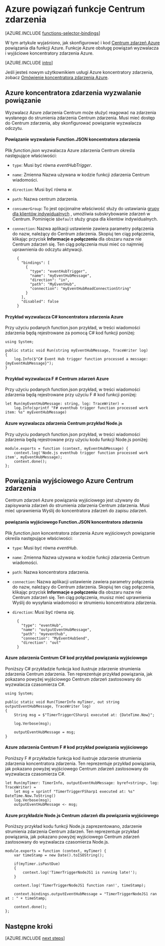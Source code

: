 <properties
    pageTitle="Azure powiązań Centrum zdarzeń funkcji | Microsoft Azure"
    description="Opis sposobu używania Centrum zdarzeń Azure powiązania w funkcjach Azure."
    services="functions"
    documentationCenter="na"
    authors="wesmc7777"
    manager="erikre"
    editor=""
    tags=""
    keywords="Funkcje Azure, funkcje, przetwarzanie zdarzenia, dynamiczne obliczeń pliki architektura"/>

<tags
    ms.service="functions"
    ms.devlang="multiple"
    ms.topic="reference"
    ms.tgt_pltfrm="multiple"
    ms.workload="na"
    ms.date="10/17/2016"
    ms.author="wesmc"/>

# <a name="azure-functions-event-hub-bindings"></a>Azure powiązań funkcje Centrum zdarzenia

[AZURE.INCLUDE [functions-selector-bindings](../../includes/functions-selector-bindings.md)]

W tym artykule wyjaśniono, jak skonfigurować i kod [Centrum zdarzeń Azure](../event-hubs/event-hubs-overview.md) powiązania dla funkcji Azure. Funkcje Azure obsługę powiązań wyzwalacza i wyjściowe koncentratory zdarzenia Azure.

[AZURE.INCLUDE [intro](../../includes/functions-bindings-intro.md)] 

Jeśli jesteś nowym użytkownikiem usługi Azure koncentratory zdarzenia, zobacz [Omówienie koncentratora zdarzenia Azure](../event-hubs/event-hubs-overview.md).

## <a name="azure-event-hub-trigger-binding"></a>Azure koncentratora zdarzenia wyzwalanie powiązanie

Wyzwalacz Azure zdarzenia Centrum może służyć reagować na zdarzenia wysłanego do strumienia zdarzenia Centrum zdarzenia. Musi mieć dostęp do Centrum zdarzenia, aby skonfigurować powiązanie wyzwalacza odczytu.

#### <a name="functionjson-for-event-hub-trigger-binding"></a>Powiązanie wyzwalanie Function.JSON koncentratora zdarzenia

Plik *function.json* wyzwalacza Azure zdarzenia Centrum określa następujące właściwości:

- `type`: Musi być równa *eventHubTrigger*.
- `name`: Zmienna Nazwa używana w kodzie funkcji zdarzenia Centrum wiadomości. 
- `direction`: Musi być równa *w*. 
- `path`: Nazwa centrum zdarzenia.
- `consumerGroup`: To jest opcjonalne właściwość służy do ustawiania [grupy dla klientów indywidualnych](../event-hubs-overview.md#consumer-groups) , umożliwia subskrybowanie zdarzeń w Centrum. Pominięcie `$Default` służy grupa dla klientów indywidualnych. 
- `connection`: Nazwa aplikacji ustawienie zawiera parametry połączenia do nazw, należący do Centrum zdarzenia. Skopiuj ten ciąg połączenia, klikając przycisk **Informacje o połączeniu** dla obszaru nazw nie Centrum zdarzeń się.  Ten ciąg połączenia musi mieć co najmniej uprawnienia do odczytu aktywacji.

        {
          "bindings": [
            {
              "type": "eventHubTrigger",
              "name": "myEventHubMessage",
              "direction": "in",
              "path": "MyEventHub",
              "connection": "myEventHubReadConnectionString"
            }
          ],
          "disabled": false
        }

#### <a name="azure-event-hub-trigger-c-example"></a>Przykład wyzwalacza C# koncentratora zdarzenia Azure
 
Przy użyciu podanych function.json przykład, w treści wiadomości zdarzenia będą rejestrowane za pomocą C# kod funkcji poniżej:
 
    using System;
    
    public static void Run(string myEventHubMessage, TraceWriter log)
    {
        log.Info($"C# Event Hub trigger function processed a message: {myEventHubMessage}");
    }

#### <a name="azure-event-hub-trigger-f-example"></a>Przykład wyzwalacza F # Centrum zdarzeń Azure

Przy użyciu podanych function.json przykład, w treści wiadomości zdarzenia będą rejestrowane przy użyciu F # kod funkcji poniżej:

    let Run(myEventHubMessage: string, log: TraceWriter) =
        log.Info(sprintf "F# eventhub trigger function processed work item: %s" myEventHubMessage)

#### <a name="azure-event-hub-trigger-nodejs-example"></a>Azure wyzwalacza zdarzenia Centrum przykład Node.js
 
Przy użyciu podanych function.json przykład, w treści wiadomości zdarzenia będą rejestrowane przy użyciu kodu funkcji Node.js poniżej:
 
    module.exports = function (context, myEventHubMessage) {
        context.log('Node.js eventhub trigger function processed work item', myEventHubMessage);    
        context.done();
    };


## <a name="azure-event-hub-output-binding"></a>Powiązania wyjściowego Azure Centrum zdarzenia

Centrum zdarzeń Azure powiązania wyjściowego jest używany do zapisywania zdarzeń do strumienia zdarzenia Centrum zdarzenia. Musi mieć uprawnienia Wyślij do koncentratora zdarzeń do zapisu zdarzeń. 

#### <a name="functionjson-for-event-hub-output-binding"></a>powiązania wyjściowego Function.JSON koncentratora zdarzenia

Plik *function.json* koncentratora zdarzenia Azure wyjściowych powiązanie określa następujące właściwości:

- `type`: Musi być równa *eventHub*.
- `name`: Zmienna Nazwa używana w kodzie funkcji zdarzenia Centrum wiadomości. 
- `path`: Nazwa koncentratora zdarzenia.
- `connection`: Nazwa aplikacji ustawienie zawiera parametry połączenia do nazw, należący do Centrum zdarzenia. Skopiuj ten ciąg połączenia, klikając przycisk **Informacje o połączeniu** dla obszaru nazw nie Centrum zdarzeń się.  Ten ciąg połączenia, musisz mieć uprawnienia Wyślij do wysyłania wiadomości w strumieniu koncentratora zdarzenia.
- `direction`: Musi być równa *się*. 

        {
          "type": "eventHub",
          "name": "outputEventHubMessage",
          "path": "myeventhub",
          "connection": "MyEventHubSend",
          "direction": "out"
        }


#### <a name="azure-event-hub-c-code-example-for-output-binding"></a>Azure zdarzenia Centrum C# kod przykład powiązania wyjściowego
 
Poniższy C# przykładzie funkcja kod ilustruje zdarzenie strumienia zdarzenia Centrum zdarzenia. Ten reprezentuje przykład powiązania, jak pokazano powyżej wyjściowego Centrum zdarzeń zastosowany do wyzwalacza czasomierza C#.  
 
    using System;
    
    public static void Run(TimerInfo myTimer, out string outputEventHubMessage, TraceWriter log)
    {
        String msg = $"TimerTriggerCSharp1 executed at: {DateTime.Now}";
    
        log.Verbose(msg);   
        
        outputEventHubMessage = msg;
    }

#### <a name="azure-event-hub-f-code-example-for-output-binding"></a>Azure zdarzenia Centrum F # kod przykład powiązania wyjściowego

Poniższy F # przykładzie funkcja kod ilustruje zdarzenie strumienia zdarzenia koncentratora zdarzenia. Ten reprezentuje przykład powiązania, jak pokazano powyżej wyjściowego Centrum zdarzeń zastosowany do wyzwalacza czasomierza C#.

    let Run(myTimer: TimerInfo, outputEventHubMessage: byref<string>, log: TraceWriter) =
        let msg = sprintf "TimerTriggerFSharp1 executed at: %s" DateTime.Now.ToString()
        log.Verbose(msg);
        outputEventHubMessage <- msg;

#### <a name="azure-event-hub-nodejs-code-example-for-output-binding"></a>Azure przykładzie Node.js Centrum zdarzeń dla powiązania wyjściowego
 
Poniższy przykład kodu funkcji Node.js zaprezentowano, zdarzenie strumienia zdarzenia Centrum zdarzeń. Ten reprezentuje przykład powiązania, jak pokazano powyżej wyjściowego Centrum zdarzeń zastosowany do wyzwalacza czasomierza Node.js.  
 
    module.exports = function (context, myTimer) {
        var timeStamp = new Date().toISOString();
        
        if(myTimer.isPastDue)
        {
            context.log('TimerTriggerNodeJS1 is running late!');
        }

        context.log('TimerTriggerNodeJS1 function ran!', timeStamp);   
        
        context.bindings.outputEventHubMessage = "TimerTriggerNodeJS1 ran at : " + timeStamp;
    
        context.done();
    };

## <a name="next-steps"></a>Następne kroki

[AZURE.INCLUDE [next steps](../../includes/functions-bindings-next-steps.md)]
